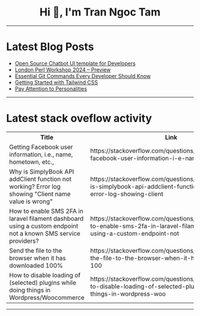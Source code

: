 <h1 align="center">Hi 👋, I'm Tran Ngoc Tam</h1>

---

# Latest Blog Posts 
<!-- BLOG-POST-LIST:START -->
- [Open Source Chatbot UI template for Developers](https://dev.to/ragharao314159/open-source-chatbot-ui-template-for-developers-5apk)
- [London Perl Workshop 2024 – Preview](https://dev.to/davorg/london-perl-workshop-2024-preview-2oap)
- [Essential Git Commands Every Developer Should Know](https://dev.to/wizdomtek/essential-git-commands-every-developer-should-know-2791)
- [Getting Started with Tailwind CSS](https://dev.to/nehaaa/getting-started-with-tailwind-css-n2k)
- [Pay Attention to Personalities](https://dev.to/jr/pay-attention-to-personalities-o09)
<!-- BLOG-POST-LIST:END -->

---

# Latest stack oveflow activity
<table>
  <tr><th>Title</th><th>Link</th></tr>
  <!-- STACKOVERFLOW:START --><tr><td>Getting Facebook user information, i.e., name, hometown, etc.,</td><td>https://stackoverflow.com/questions/79107493/getting-facebook-user-information-i-e-name-hometown-etc</td></tr><tr><td>Why is SimplyBook API addClient function not working? Error log showing &quot;Client name value is wrong&quot;</td><td>https://stackoverflow.com/questions/79107251/why-is-simplybook-api-addclient-function-not-working-error-log-showing-client</td></tr><tr><td>How to enable SMS 2FA in laravel filament dashboard using a custom endpoint not a known SMS service providers?</td><td>https://stackoverflow.com/questions/79106985/how-to-enable-sms-2fa-in-laravel-filament-dashboard-using-a-custom-endpoint-not</td></tr><tr><td>Send the file to the browser when it has downloaded 100%</td><td>https://stackoverflow.com/questions/79106914/send-the-file-to-the-browser-when-it-has-downloaded-100</td></tr><tr><td>How to disable loading of &lpar;selected&rpar; plugins while doing things in Wordpress/Woocommerce</td><td>https://stackoverflow.com/questions/79106894/how-to-disable-loading-of-selected-plugins-while-doing-things-in-wordpress-woo</td></tr><!-- STACKOVERFLOW:END -->
</table>

---


